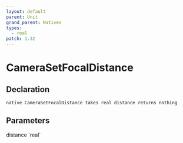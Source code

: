 ```yaml
---
layout: default
parent: Unit
grand_parent: Natives
types:
  - real
patch: 1.32
---
```


# CameraSetFocalDistance

## Declaration

```
native CameraSetFocalDistance takes real distance returns nothing
```

## Parameters
<dl>
  <dt>distance `real`</dt>
  <dd></dd>
</dl>